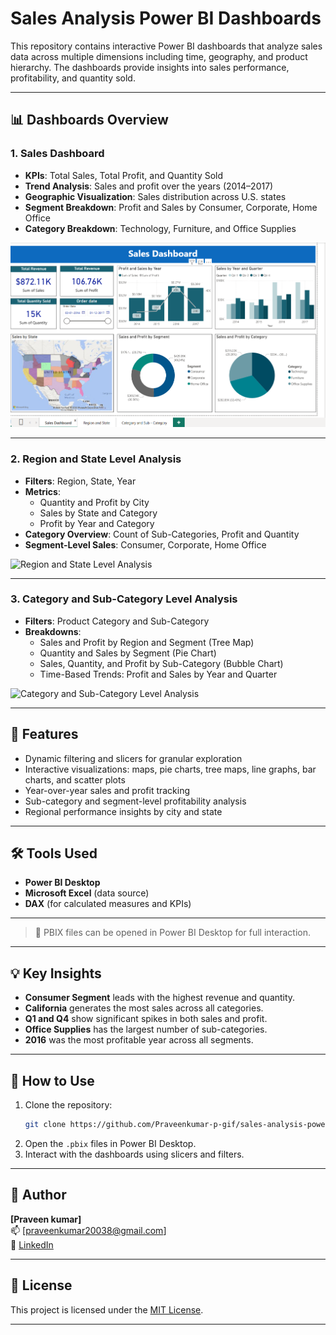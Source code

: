 # Sales Analysis Power BI Dashboards

This repository contains interactive Power BI dashboards that analyze sales data across multiple dimensions including time, geography, and product hierarchy. The dashboards provide insights into sales performance, profitability, and quantity sold.

---

## 📊 Dashboards Overview

### 1. Sales Dashboard

- **KPIs**: Total Sales, Total Profit, and Quantity Sold
- **Trend Analysis**: Sales and profit over the years (2014–2017)
- **Geographic Visualization**: Sales distribution across U.S. states
- **Segment Breakdown**: Profit and Sales by Consumer, Corporate, Home Office
- **Category Breakdown**: Technology, Furniture, and Office Supplies

![Sales Dashboard](https://github.com/Praveenkumar-p-gif/Superstore-/blob/main/Superstore/Sales%20dashboard.png)

---

### 2. Region and State Level Analysis

- **Filters**: Region, State, Year
- **Metrics**:
  - Quantity and Profit by City
  - Sales by State and Category
  - Profit by Year and Category
- **Category Overview**: Count of Sub-Categories, Profit and Quantity
- **Segment-Level Sales**: Consumer, Corporate, Home Office

![Region and State Level Analysis](./Region%20and%20State.png)

---

### 3. Category and Sub-Category Level Analysis

- **Filters**: Product Category and Sub-Category
- **Breakdowns**:
  - Sales and Profit by Region and Segment (Tree Map)
  - Quantity and Sales by Segment (Pie Chart)
  - Sales, Quantity, and Profit by Sub-Category (Bubble Chart)
  - Time-Based Trends: Profit and Sales by Year and Quarter

![Category and Sub-Category Level Analysis](./Category%20and%20Sub%20-%20Category.png)

---

## 🚀 Features

- Dynamic filtering and slicers for granular exploration
- Interactive visualizations: maps, pie charts, tree maps, line graphs, bar charts, and scatter plots
- Year-over-year sales and profit tracking
- Sub-category and segment-level profitability analysis
- Regional performance insights by city and state

---

## 🛠️ Tools Used

- **Power BI Desktop**
- **Microsoft Excel** (data source)
- **DAX** (for calculated measures and KPIs)

---

> 📎 PBIX files can be opened in Power BI Desktop for full interaction.

---

## 💡 Key Insights

- **Consumer Segment** leads with the highest revenue and quantity.
- **California** generates the most sales across all categories.
- **Q1 and Q4** show significant spikes in both sales and profit.
- **Office Supplies** has the largest number of sub-categories.
- **2016** was the most profitable year across all segments.

---

## 📎 How to Use

1. Clone the repository:
    ```bash
    git clone https://github.com/Praveenkumar-p-gif/sales-analysis-powerbi.git
    ```
2. Open the `.pbix` files in Power BI Desktop.
3. Interact with the dashboards using slicers and filters.

---

## 👤 Author

**[Praveen kumar]**  
📫 [praveenkumar20038@gmail.com]  
🔗 [LinkedIn](https://linkedin.com/in/itzpraveen)

---

## 📜 License

This project is licensed under the [MIT License](LICENSE).

---



